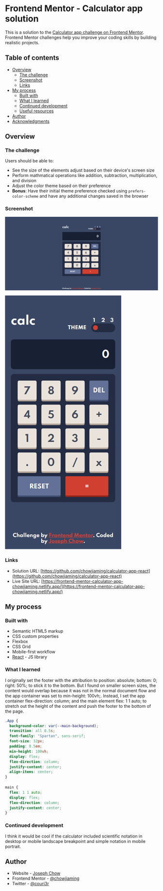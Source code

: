 # Frontend Mentor - Calculator app solution

This is a solution to the [Calculator app challenge on Frontend Mentor](https://www.frontendmentor.io/challenges/calculator-app-9lteq5N29). Frontend Mentor challenges help you improve your coding skills by building realistic projects.

## Table of contents

- [Overview](#overview)
  - [The challenge](#the-challenge)
  - [Screenshot](#screenshot)
  - [Links](#links)
- [My process](#my-process)
  - [Built with](#built-with)
  - [What I learned](#what-i-learned)
  - [Continued development](#continued-development)
  - [Useful resources](#useful-resources)
- [Author](#author)
- [Acknowledgments](#acknowledgments)

## Overview

### The challenge

Users should be able to:

- See the size of the elements adjust based on their device's screen size
- Perform mathmatical operations like addition, subtraction, multiplication, and division
- Adjust the color theme based on their preference
- **Bonus**: Have their initial theme preference checked using `prefers-color-scheme` and have any additional changes saved in the browser

### Screenshot

![](./public/images/screenshot-desktop.png)

![](./public/images/screenshot-mobile.png)

### Links

- Solution URL: [https://github.com/chowjiaming/calculator-app-react](https://github.com/chowjiaming/calculator-app-react)
- Live Site URL: [https://frontend-mentor-calculator-app-chowjiaming.netlify.app/](https://frontend-mentor-calculator-app-chowjiaming.netlify.app/)

## My process

### Built with

- Semantic HTML5 markup
- CSS custom properties
- Flexbox
- CSS Grid
- Mobile-first workflow
- [React](https://reactjs.org/) - JS library

### What I learned

I originally set the footer with the attribution to position: absolute; bottom: 0; right: 50%; to stick it to the bottom. But I found on smaller screen sizes, the content would overlap because it was not in the normal document flow and the app container was set to min-height: 100vh;. Instead, I set the app container flex-direction: column; and the main element flex: 1 1 auto; to stretch out the height of the content and push the footer to the bottom of the page.

```css
.App {
  background-color: var(--main-background);
  transition: all 0.5s;
  font-family: "Spartan", sans-serif;
  font-size: 32px;
  padding: 0.5em;
  min-height: 100vh;
  display: flex;
  flex-direction: column;
  justify-content: center;
  align-items: center;
}

main {
  flex: 1 1 auto;
  display: flex;
  flex-direction: column;
  justify-content: center;
}
```

### Continued development

I think it would be cool if the calculator included scientific notation in desktop or mobile landscape breakpoint and simple notation in mobile portrait.

## Author

- Website - [Joseph Chow](https://josephchow.dev/)
- Frontend Mentor - [@chowjiaming](https://www.frontendmentor.io/profile/chowjiaming)
- Twitter - [@couri3r](https://www.twitter.com/couri3r)
